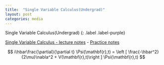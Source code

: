 ```yaml
---
title:  "Single Variable Calculus(Undergrad)"
layout: post
categories: media
---
```


Single Variable Calculus(Undergrad)
{: .label .label-purple}

[Single Variable Calculus - lecture notes](https://ocw.mit.edu/courses/18-01-single-variable-calculus-fall-2006/pages/lecture-notes/)  - [Practice notes](https://1drv.ms/u/s!Aq-y9p6cVRuOhFyZsygiSjg-9uck?e=yfkedb)

$$ i\hbar\frac{\partial}{\partial t} \Psi(\mathbf{r},t) = \left [ \frac{-\hbar^2}{2\mu}\nabla^2 + V(\mathbf{r},t)\right ] \Psi(\mathbf{r},t) $$




